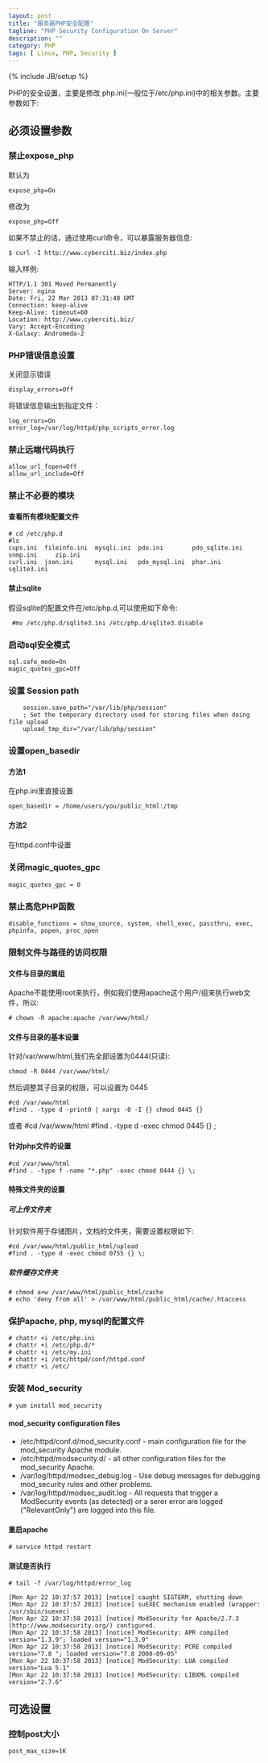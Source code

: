 ```yaml
---
layout: post
title: "服务器PHP安全配置"
tagline: "PHP Security Configuration On Server"
description: ""
category: PHP
tags: [ Linux, PHP, Security ]
---
```

{% include JB/setup %}

PHP的安全设置，主要是修改 php.ini(一般位于/etc/php.ini)中的相关参数。主要参数如下:

## 必须设置参数

### 禁止expose_php

默认为 

	expose_php=On

修改为 

	expose_php=Off

如果不禁止的话，通过使用curl命令，可以暴露服务器信息:

	$ curl -I http://www.cyberciti.biz/index.php

输入样例:

	HTTP/1.1 301 Moved Permanently
	Server: nginx
	Date: Fri, 22 Mar 2013 07:31:40 GMT
	Connection: keep-alive
	Keep-Alive: timeout=60
	Location: http://www.cyberciti.biz/
	Vary: Accept-Encoding
	X-Galaxy: Andromeda-2

### PHP错误信息设置

关闭显示错误

	display_errors=Off

将错误信息输出到指定文件：

	log_errors=On
	error_log=/var/log/httpd/php_scripts_error.log

### 禁止远端代码执行

	allow_url_fopen=Off
	allow_url_include=Off

### 禁止不必要的模块

#### 查看所有模块配置文件

	# cd /etc/php.d
	#ls
	cups.ini  fileinfo.ini  mysqli.ini  pdo.ini        pdo_sqlite.ini  snmp.ini     zip.ini
	curl.ini  json.ini      mysql.ini   pdo_mysql.ini  phar.ini        sqlite3.ini

#### 禁止sqlite

假设sqlite的配置文件在/etc/php.d,可以使用如下命令:

	 #mv /etc/php.d/sqlite3.ini /etc/php.d/sqlite3.disable

### 启动sql安全模式

	sql.safe_mode=On
	magic_quotes_gpc=Off


### 设置 Session path

        session.save_path="/var/lib/php/session"
        ; Set the temporary directory used for storing files when doing file upload
        upload_tmp_dir="/var/lib/php/session"

### 设置open_basedir

#### 方法1

在php.ini里直接设置


	open_basedir = /home/users/you/public_html:/tmp

#### 方法2

在httpd.conf中设置

	

### 关闭magic_quotes_gpc

	magic_quotes_gpc = 0 

### 禁止高危PHP函数

	disable_functions = show_source, system, shell_exec, passthru, exec, phpinfo, popen, proc_open

### 限制文件与路径的访问权限

#### 文件与目录的属组

Apache不能使用root来执行，例如我们使用apache这个用户/组来执行web文件，所以:

	# chown -R apache:apache /var/www/html/

#### 文件与目录的基本设置

针对/var/www/html,我们先全部设置为0444(只读):

	chmod -R 0444 /var/www/html/

然后调整其子目录的权限，可以设置为 0445

	#cd /var/www/html
	#find . -type d -print0 | xargs -0 -I {} chmod 0445 {}	

或者
	#cd /var/www/html
	#find . -type d -exec chmod 0445 {} \;

#### 针对php文件的设置

	#cd /var/www/html
	#find . -type f -name "*.php" -exec chmod 0444 {} \;

#### 特殊文件夹的设置

##### 可上传文件夹

针对软件用于存储图片，文档的文件夹，需要设置权限如下:
	
	#cd /var/www/html/public_html/upload
	#find . -type d -exec chmod 0755 {} \;

##### 软件缓存文件夹

	# chmod a+w /var/www/html/public_html/cache
	# echo 'deny from all' > /var/www/html/public_html/cache/.htaccess

### 保护apache, php, mysql的配置文件

	# chattr +i /etc/php.ini
	# chattr +i /etc/php.d/*
	# chattr +i /etc/my.ini
	# chattr +i /etc/httpd/conf/httpd.conf
	# chattr +i /etc/

### 安装 Mod_security

	# yum install mod_security

#### mod_security configuration files

* /etc/httpd/conf.d/mod_security.conf - main configuration file for the mod_security Apache module.
* /etc/httpd/modsecurity.d/ - all other configuration files for the mod_security Apache.
* /var/log/httpd/modsec_debug.log - Use debug messages for debugging mod_security rules and other problems.
* /var/log/httpd/modsec_audit.log - All requests that trigger a ModSecurity events (as detected) or a serer error are logged ("RelevantOnly") are logged into this file.


#### 重启apache

	# service httpd restart

#### 测试是否执行

	# tail -f /var/log/httpd/error_log

	[Mon Apr 22 10:37:57 2013] [notice] caught SIGTERM, shutting down
	[Mon Apr 22 10:37:57 2013] [notice] suEXEC mechanism enabled (wrapper: /usr/sbin/suexec)
	[Mon Apr 22 10:37:58 2013] [notice] ModSecurity for Apache/2.7.3 (http://www.modsecurity.org/) configured.
	[Mon Apr 22 10:37:58 2013] [notice] ModSecurity: APR compiled version="1.3.9"; loaded version="1.3.9"
	[Mon Apr 22 10:37:58 2013] [notice] ModSecurity: PCRE compiled version="7.8 "; loaded version="7.8 2008-09-05"
	[Mon Apr 22 10:37:58 2013] [notice] ModSecurity: LUA compiled version="Lua 5.1"
	[Mon Apr 22 10:37:58 2013] [notice] ModSecurity: LIBXML compiled version="2.7.6"

## 可选设置

### 控制post大小

	post_max_size=1K

